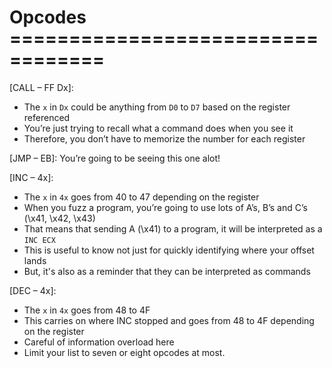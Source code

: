 # Opcodes ==================================

[CALL – FF Dx]:
   + The `x` in `Dx` could be anything from `D0` to `D7` based on the register referenced
   + You’re just trying to recall what a command does when you see it
   + Therefore, you don’t have to memorize the number for each register

[JMP – EB]: You’re going to be seeing this one alot!

[INC – 4x]:
  + The `x` in `4x` goes from 40 to 47 depending on the register
  + When you fuzz a program, you’re going to use lots of A’s, B’s and C’s (\x41, \x42, \x43)
  + That means that sending A (\x41) to a program, it will be interpreted as a `INC ECX`
  + This is useful to know not just for quickly identifying where your offset lands
  + But, it's also as a reminder that they can be interpreted as commands

[DEC – 4x]:
 + The `x` in `4x` goes from 48 to 4F
 + This carries on where INC stopped and goes from 48 to 4F depending on the register
 + Careful of information overload here
 + Limit your list to seven or eight opcodes at most.

